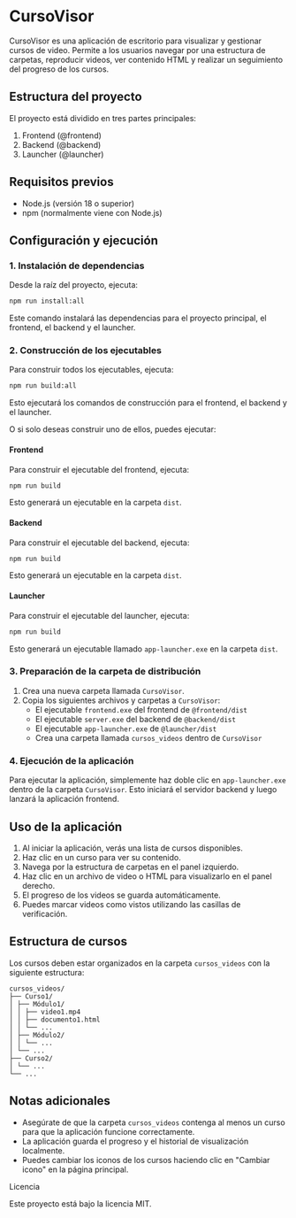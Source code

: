# CursoVisor

CursoVisor es una aplicación de escritorio para visualizar y gestionar cursos de video. Permite a los usuarios navegar por una estructura de carpetas, reproducir videos, ver contenido HTML y realizar un seguimiento del progreso de los cursos.

## Estructura del proyecto

El proyecto está dividido en tres partes principales:

1. Frontend (@frontend)
2. Backend (@backend)
3. Launcher (@launcher)

## Requisitos previos

- Node.js (versión 18 o superior)
- npm (normalmente viene con Node.js)

## Configuración y ejecución

### 1. Instalación de dependencias

Desde la raíz del proyecto, ejecuta:

```bash
npm run install:all
```

Este comando instalará las dependencias para el proyecto principal, el frontend, el backend y el launcher.

### 2. Construcción de los ejecutables

Para construir todos los ejecutables, ejecuta:

```bash
npm run build:all
```

Esto ejecutará los comandos de construcción para el frontend, el backend y el launcher.

O si solo deseas construir uno de ellos, puedes ejecutar:

#### Frontend

Para construir el ejecutable del frontend, ejecuta:

```bash
npm run build
```

Esto generará un ejecutable en la carpeta `dist`.

#### Backend

Para construir el ejecutable del backend, ejecuta:

```bash
npm run build
```

Esto generará un ejecutable en la carpeta `dist`.

#### Launcher

Para construir el ejecutable del launcher, ejecuta:

```bash
npm run build
```

Esto generará un ejecutable llamado `app-launcher.exe` en la carpeta `dist`.

### 3. Preparación de la carpeta de distribución

1. Crea una nueva carpeta llamada `CursoVisor`.
2. Copia los siguientes archivos y carpetas a `CursoVisor`:
   - El ejecutable `frontend.exe` del frontend de `@frontend/dist`
   - El ejecutable `server.exe` del backend de `@backend/dist`
   - El ejecutable `app-launcher.exe` de `@launcher/dist`
   - Crea una carpeta llamada `cursos_videos` dentro de `CursoVisor`

### 4. Ejecución de la aplicación

Para ejecutar la aplicación, simplemente haz doble clic en `app-launcher.exe` dentro de la carpeta `CursoVisor`. Esto iniciará el servidor backend y luego lanzará la aplicación frontend.

## Uso de la aplicación

1. Al iniciar la aplicación, verás una lista de cursos disponibles.
2. Haz clic en un curso para ver su contenido.
3. Navega por la estructura de carpetas en el panel izquierdo.
4. Haz clic en un archivo de video o HTML para visualizarlo en el panel derecho.
5. El progreso de los videos se guarda automáticamente.
6. Puedes marcar videos como vistos utilizando las casillas de verificación.

## Estructura de cursos

Los cursos deben estar organizados en la carpeta `cursos_videos` con la siguiente estructura:

```
cursos_videos/
├── Curso1/
│ ├── Módulo1/
│ │ ├── video1.mp4
│ │ ├── documento1.html
│ │ └── ...
│ ├── Módulo2/
│ │ └── ...
│ └── ...
├── Curso2/
│ └── ...
└── ...
```

## Notas adicionales

- Asegúrate de que la carpeta `cursos_videos` contenga al menos un curso para que la aplicación funcione correctamente.
- La aplicación guarda el progreso y el historial de visualización localmente.
- Puedes cambiar los iconos de los cursos haciendo clic en "Cambiar icono" en la página principal.

Licencia

Este proyecto está bajo la licencia MIT.

